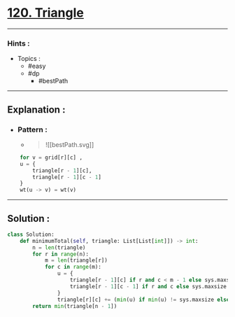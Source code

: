 # [120. Triangle](https://leetcode.com/problems/triangle/)

---

### Hints :

-   Topics :
    -   #easy
    -   #dp
        -   #bestPath

---

## Explanation :

-   ### Pattern :

    -   > ![[bestPath.svg]]

```python
	for v = grid[r][c] ,
	u = {
		triangle[r - 1][c],
		triangle[r - 1][c - 1]
	}
	wt(u -> v) = wt(v)
```

---

## Solution :

```python
class Solution:
    def minimumTotal(self, triangle: List[List[int]]) -> int:
        n = len(triangle)
        for r in range(n):
            m = len(triangle[r])
            for c in range(m):
                u = {
                    triangle[r - 1][c] if r and c < m - 1 else sys.maxsize,
                    triangle[r - 1][c - 1] if r and c else sys.maxsize
                }
                triangle[r][c] += (min(u) if min(u) != sys.maxsize else 0)
        return min(triangle[n - 1])

```

